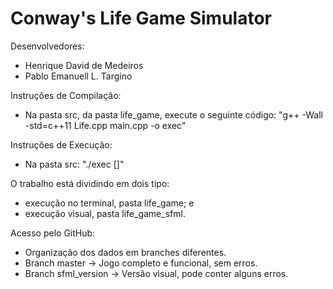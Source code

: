 # Conway's Life Game Simulator

Desenvolvedores:
- Henrique David de Medeiros
- Pablo Emanuell L. Targino

Instruções de Compilação:
	
- Na pasta src, da pasta life_game, execute o seguinte código:
"g++ -Wall -std=c++11 Life.cpp main.cpp -o exec"

Instruções de Execução:

- Na pasta src:
"./exec <arqEntrada> [<arqSaida>]"

O trabalho está dividindo em dois tipo:
- execução no terminal, pasta life_game; e
- execução visual, pasta life_game_sfml.

Acesso pelo GitHub:
- Organização dos dados em branches diferentes.
- Branch master -> Jogo completo e funcional, sem erros.
- Branch sfml_version -> Versão visual, pode conter alguns erros.

